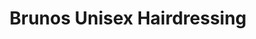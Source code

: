 ---
title: "Brunos Unisex Hairdressing"
url: /newport/brunos-unisex-hairdressing/
shop: hairdresser
---
